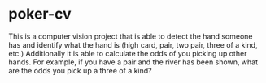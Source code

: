 # poker-cv

This is a computer vision project that is able to detect the hand someone has and identify what the hand is (high card, pair, two pair, three of a kind, etc.)
Additionally it is able to calculate the odds of you picking up other hands.
For example, if you have a pair and the river has been shown, what are the odds you pick up a three of a kind?
